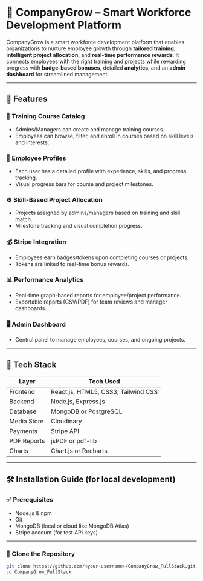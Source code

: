 # 🏢 CompanyGrow – Smart Workforce Development Platform

CompanyGrow is a smart workforce development platform that enables organizations to nurture employee growth through **tailored training**, **intelligent project allocation**, and **real-time performance rewards**. It connects employees with the right training and projects while rewarding progress with **badge-based bonuses**, detailed **analytics**, and an **admin dashboard** for streamlined management.

---

## 🚀 Features

### 🎯 Training Course Catalog
- Admins/Managers can create and manage training courses.
- Employees can browse, filter, and enroll in courses based on skill levels and interests.

### 👤 Employee Profiles
- Each user has a detailed profile with experience, skills, and progress tracking.
- Visual progress bars for course and project milestones.

### ⚙️ Skill-Based Project Allocation
- Projects assigned by admins/managers based on training and skill match.
- Milestone tracking and visual completion progress.

### 💰 Stripe Integration
- Employees earn badges/tokens upon completing courses or projects.
- Tokens are linked to real-time bonus rewards.

### 📊 Performance Analytics
- Real-time graph-based reports for employee/project performance.
- Exportable reports (CSV/PDF) for team reviews and manager dashboards.

### 🖥️ Admin Dashboard
- Central panel to manage employees, courses, and ongoing projects.

---

## 🧱 Tech Stack

| Layer       | Tech Used                             |
|-------------|----------------------------------------|
| Frontend    | React.js, HTML5, CSS3, Tailwind CSS    |
| Backend     | Node.js, Express.js                   |
| Database    | MongoDB or PostgreSQL                 |
| Media Store | Cloudinary                            |
| Payments    | Stripe API                            |
| PDF Reports | jsPDF or pdf-lib                      |
| Charts      | Chart.js or Recharts                  |

---

## 🛠️ Installation Guide (for local development)

### ✅ Prerequisites
- Node.js & npm
- Git
- MongoDB (local or cloud like MongoDB Atlas)
- Stripe account (for test API keys)

---

### 📂 Clone the Repository

```bash
git clone https://github.com/<your-username>/CompanyGrow_FullStack.git
cd CompanyGrow_FullStack
